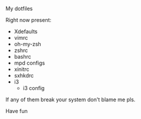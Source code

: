 My dotfiles

Right now present:
- Xdefaults
- vimrc
- oh-my-zsh
- zshrc
- bashrc
- mpd configs
- xinitrc
- sxhkdrc
- i3
    - i3 config


If any of them break your system don't blame me pls.

Have fun
